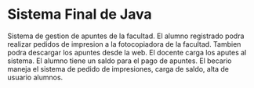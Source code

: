# Sistema Final de Java

Sistema de gestion de apuntes de la facultad.
El alumno registrado podra realizar pedidos de impresion a la fotocopiadora de la facultad. Tambien podra descargar los apuntes desde la web.
El docente carga los aputes al sistema.
El alumno tiene un saldo para el pago de apuntes.
El becario maneja el sistema de pedido de impresiones, carga de saldo, alta de usuario alumnos.
